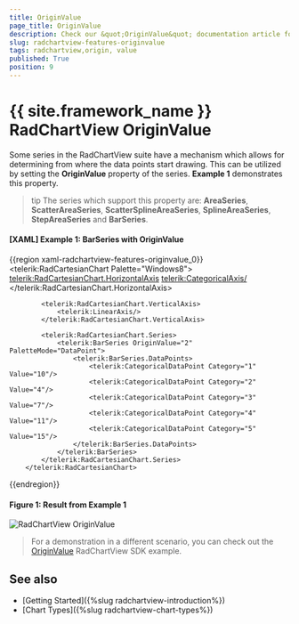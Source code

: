 ```yaml
---
title: OriginValue
page_title: OriginValue
description: Check our &quot;OriginValue&quot; documentation article for the RadChartView {{ site.framework_name }} control.
slug: radchartview-features-originvalue
tags: radchartview,origin, value
published: True
position: 9
---
```


# {{ site.framework_name }} RadChartView OriginValue

Some series in the RadChartView suite have a mechanism which allows for determining from where the data points start drawing. This can be utilized by setting the **OriginValue** property of the series. **Example 1** demonstrates this property.

>tip The series which support this property are: **AreaSeries**, **ScatterAreaSeries**, **ScatterSplineAreaSeries**, **SplineAreaSeries**, **StepAreaSeries** and **BarSeries**.

#### __[XAML] Example 1: BarSeries with OriginValue__
{{region xaml-radchartview-features-originvalue_0}}
		<telerik:RadCartesianChart Palette="Windows8">
			<telerik:RadCartesianChart.HorizontalAxis>
				<telerik:CategoricalAxis/>
			</telerik:RadCartesianChart.HorizontalAxis>

			<telerik:RadCartesianChart.VerticalAxis>
				<telerik:LinearAxis/>
			</telerik:RadCartesianChart.VerticalAxis>

			<telerik:RadCartesianChart.Series>
                <telerik:BarSeries OriginValue="2" PaletteMode="DataPoint">
                    <telerik:BarSeries.DataPoints>
						<telerik:CategoricalDataPoint Category="1" Value="10"/>
						<telerik:CategoricalDataPoint Category="2" Value="4"/>
						<telerik:CategoricalDataPoint Category="3" Value="7"/>
						<telerik:CategoricalDataPoint Category="4" Value="11"/>
						<telerik:CategoricalDataPoint Category="5" Value="15"/>
					</telerik:BarSeries.DataPoints>
				</telerik:BarSeries>
			</telerik:RadCartesianChart.Series>
		</telerik:RadCartesianChart>
{{endregion}}


#### Figure 1: Result from Example 1 
![RadChartView OriginValue](images/radchartview-originvalue.png)

> For a demonstration in a different scenario, you can check out the [OriginValue](https://github.com/telerik/xaml-sdk/tree/master/ChartView/WPF/OriginValue) RadChartView SDK example.

## See also

* [Getting Started]({%slug radchartview-introduction%})
* [Chart Types]({%slug radchartview-chart-types%})